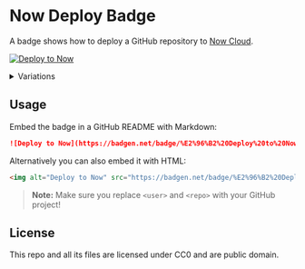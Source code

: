 # Now Deploy Badge

A badge shows how to deploy a GitHub repository to [Now Cloud](https://zeit.co/now).

[![Deploy to Now](https://badgen.net/badge/%E2%96%B2%20Deploy%20to%20Now/$%20now%20user%2Frepo/111)](#usage)

<details><summary>Variations</summary>
  <p>
    <a href="https://badgen.net/badge/%E2%96%B2/$%20now%20user%2Frepo/111">
      <img src="https://badgen.net/badge/%E2%96%B2/$%20now%20user%2Frepo/111" /></a>
    <a href="https://badgen.net/badge/%E2%96%B2/$%20now%20deploy%20user%2Frepo/111">
      <img src="https://badgen.net/badge/%E2%96%B2/$%20now%20deploy%20user%2Frepo/111" /></a>
    <a href="https://badgen.net/badge/bash/$%20now%20deploy%20user%2Frepo/111?icon=terminal">
      <img src="https://badgen.net/badge/bash/$%20now%20deploy%20user%2Frepo/111?icon=terminal" /></a>
  </p>
</details>

## Usage

Embed the badge in a GitHub README with Markdown:

```markdown
![Deploy to Now](https://badgen.net/badge/%E2%96%B2%20Deploy%20to%20Now/$%20now%20user%2Frepo/111)
```

Alternatively you can also embed it with HTML:

```html
<img alt="Deploy to Now" src="https://badgen.net/badge/%E2%96%B2%20Deploy%20to%20Now/$%20now%20amio%2Frepo/000" />
```

> **Note:** Make sure you replace `<user>` and `<repo>` with your GitHub project!

## License

This repo and all its files are licensed under CC0 and are public domain.

